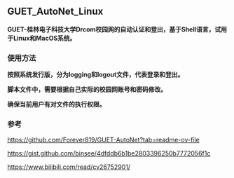 ## GUET_AutoNet_Linux

**GUET-桂林电子科技大学Drcom校园网的自动认证和登出，基于Shell语言，试用于Linux和MacOS系统。**

### 使用方法

**按照系统发行版，分为logging和logout文件，代表登录和登出。**

**脚本文件中，需要根据自己实际的校园网账号和密码修改。**

**确保当前用户有对文件的执行权限。**

### 参考

https://github.com/Forever819/GUET-AutoNet?tab=readme-ov-file

https://gist.github.com/binsee/4dfddb6b1be2803396250b7772056f1c

https://www.bilibili.com/read/cv26752901/

